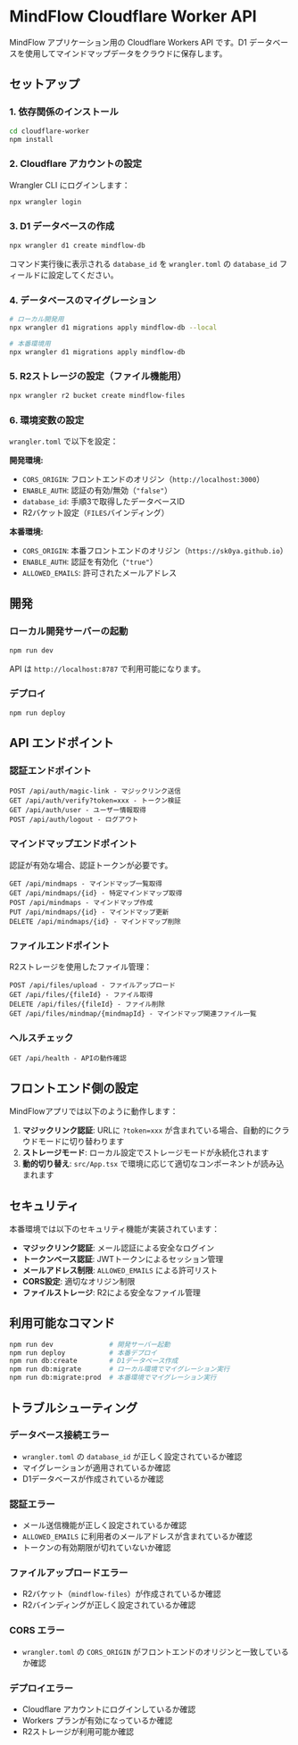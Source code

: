 # MindFlow Cloudflare Worker API

MindFlow アプリケーション用の Cloudflare Workers API です。D1 データベースを使用してマインドマップデータをクラウドに保存します。

## セットアップ

### 1. 依存関係のインストール

```bash
cd cloudflare-worker
npm install
```

### 2. Cloudflare アカウントの設定

Wrangler CLI にログインします：

```bash
npx wrangler login
```

### 3. D1 データベースの作成

```bash
npx wrangler d1 create mindflow-db
```

コマンド実行後に表示される `database_id` を `wrangler.toml` の `database_id` フィールドに設定してください。

### 4. データベースのマイグレーション

```bash
# ローカル開発用
npx wrangler d1 migrations apply mindflow-db --local

# 本番環境用
npx wrangler d1 migrations apply mindflow-db
```

### 5. R2ストレージの設定（ファイル機能用）

```bash
npx wrangler r2 bucket create mindflow-files
```

### 6. 環境変数の設定

`wrangler.toml` で以下を設定：

**開発環境:**
- `CORS_ORIGIN`: フロントエンドのオリジン（`http://localhost:3000`）
- `ENABLE_AUTH`: 認証の有効/無効（`"false"`）
- `database_id`: 手順3で取得したデータベースID
- R2バケット設定（`FILES`バインディング）

**本番環境:**
- `CORS_ORIGIN`: 本番フロントエンドのオリジン（`https://sk0ya.github.io`）
- `ENABLE_AUTH`: 認証を有効化（`"true"`）
- `ALLOWED_EMAILS`: 許可されたメールアドレス

## 開発

### ローカル開発サーバーの起動

```bash
npm run dev
```

API は `http://localhost:8787` で利用可能になります。

### デプロイ

```bash
npm run deploy
```

## API エンドポイント

### 認証エンドポイント
```
POST /api/auth/magic-link - マジックリンク送信
GET /api/auth/verify?token=xxx - トークン検証
GET /api/auth/user - ユーザー情報取得
POST /api/auth/logout - ログアウト
```

### マインドマップエンドポイント
認証が有効な場合、認証トークンが必要です。

```
GET /api/mindmaps - マインドマップ一覧取得
GET /api/mindmaps/{id} - 特定マインドマップ取得
POST /api/mindmaps - マインドマップ作成
PUT /api/mindmaps/{id} - マインドマップ更新
DELETE /api/mindmaps/{id} - マインドマップ削除
```

### ファイルエンドポイント
R2ストレージを使用したファイル管理：

```
POST /api/files/upload - ファイルアップロード
GET /api/files/{fileId} - ファイル取得
DELETE /api/files/{fileId} - ファイル削除
GET /api/files/mindmap/{mindmapId} - マインドマップ関連ファイル一覧
```

### ヘルスチェック
```
GET /api/health - APIの動作確認
```

## フロントエンド側の設定

MindFlowアプリでは以下のように動作します：

1. **マジックリンク認証**: URLに `?token=xxx` が含まれている場合、自動的にクラウドモードに切り替わります
2. **ストレージモード**: ローカル設定でストレージモードが永続化されます
3. **動的切り替え**: `src/App.tsx` で環境に応じて適切なコンポーネントが読み込まれます

## セキュリティ

本番環境では以下のセキュリティ機能が実装されています：

- **マジックリンク認証**: メール認証による安全なログイン
- **トークンベース認証**: JWTトークンによるセッション管理
- **メールアドレス制限**: `ALLOWED_EMAILS` による許可リスト
- **CORS設定**: 適切なオリジン制限
- **ファイルストレージ**: R2による安全なファイル管理

## 利用可能なコマンド

```bash
npm run dev              # 開発サーバー起動
npm run deploy           # 本番デプロイ
npm run db:create        # D1データベース作成
npm run db:migrate       # ローカル環境でマイグレーション実行
npm run db:migrate:prod  # 本番環境でマイグレーション実行
```

## トラブルシューティング

### データベース接続エラー
- `wrangler.toml` の `database_id` が正しく設定されているか確認
- マイグレーションが適用されているか確認
- D1データベースが作成されているか確認

### 認証エラー
- メール送信機能が正しく設定されているか確認
- `ALLOWED_EMAILS` に利用者のメールアドレスが含まれているか確認
- トークンの有効期限が切れていないか確認

### ファイルアップロードエラー
- R2バケット（`mindflow-files`）が作成されているか確認
- R2バインディングが正しく設定されているか確認

### CORS エラー
- `wrangler.toml` の `CORS_ORIGIN` がフロントエンドのオリジンと一致しているか確認

### デプロイエラー
- Cloudflare アカウントにログインしているか確認
- Workers プランが有効になっているか確認
- R2ストレージが利用可能か確認